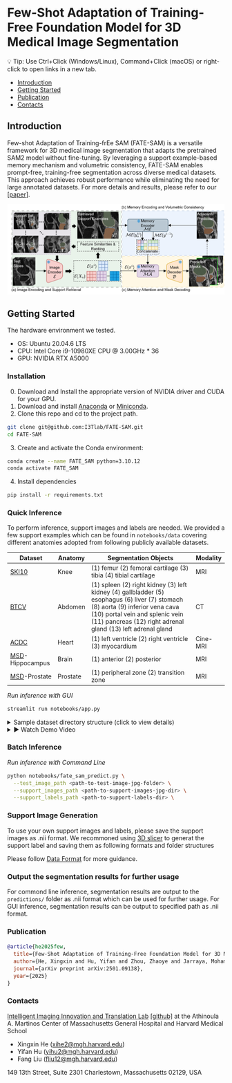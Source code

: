 # Few-Shot Adaptation of Training-Free Foundation Model for 3D Medical Image Segmentation

💡 Tip: Use Ctrl+Click (Windows/Linux), Command+Click (macOS) or right-click to open links in a new tab.

- [Introduction](#introduction)
- [Getting Started](#getting-started)
- [Publication](#publication)
- [Contacts](#contacts)

## Introduction
Few-shot Adaptation of Training-frEe SAM (FATE-SAM) is a versatile framework for 3D medical image segmentation that adapts the pretrained SAM2 model without fine-tuning. By leveraging a support example-based memory mechanism and volumetric consistency, FATE-SAM enables prompt-free, training-free segmentation across diverse medical datasets. This approach achieves robust performance while eliminating the need for large annotated datasets. For more details and results, please refer to our [[paper]](https://arxiv.org/abs/2501.09138).

![figure1.svg](resources%2Ffigure1.jpg)

## Getting Started
The hardware environment we tested.
- OS: Ubuntu 20.04.6 LTS
- CPU: Intel Core i9-10980XE CPU @ 3.00GHz * 36
- GPU: NVIDIA RTX A5000

### Installation
0. Download and Install the appropriate version of NVIDIA driver and CUDA for your GPU.
1. Download and install [Anaconda](https://www.anaconda.com/download) or [Miniconda](https://docs.anaconda.com/miniconda/).
2. Clone this repo and cd to the project path.
```bash
git clone git@github.com:I3Tlab/FATE-SAM.git
cd FATE-SAM
```
3. Create and activate the Conda environment:
```bash
conda create --name FATE_SAM python=3.10.12
conda activate FATE_SAM
```
4. Install dependencies
```bash
pip install -r requirements.txt
```

### Quick Inference
To perform inference, support images and labels are needed. We provided a few support examples which can be found in `notebooks/data` covering different anatomies adopted from following publicly available datasets.

| Dataset | Anatomy | Segmentation Objects | Modality |
|-----|-----|-----| ----- |
| [SKI10](https://huggingface.co/datasets/YongchengYAO/SKI10) | Knee | (1) femur (2) femoral cartilage (3) tibia (4) tibial cartilage | MRI |
| [BTCV](https://www.synapse.org/Synapse:syn3193805/wiki/) | Abdomen | (1) spleen (2) right kidney (3) left kidney (4) gallbladder (5) esophagus (6) liver (7) stomach (8) aorta (9) inferior vena cava (10) portal vein and splenic vein (11) pancreas (12) right adrenal gland (13) left adrenal gland | CT |
| [ACDC](https://www.creatis.insa-lyon.fr/Challenge/acdc/databases.html)| Heart  | (1) left ventricle (2) right ventricle (3) myocardium | Cine-MRI |
| [MSD](http://medicaldecathlon.com/)-Hippocampus| Brain | (1) anterior (2) posterior | MRI |
| [MSD](http://medicaldecathlon.com/)-Prostate| Prostate | (1) peripheral zone (2) transition zone | MRI |

*Run inference with GUI*
```bash
streamlit run notebooks/app.py
```
<details>
  <summary>Sample dataset directory structure (click to view details)</summary>
  
```commandline
<dataset>/
├── Test/
│   ├── 0001_img.nii.gz
│   └── 0001_label.nii.gz
│── Support/             
│   ├── 0002_img.nii.gz
│   ├── 0002_label.nii.gz
│   ├── 0003_img.nii.gz
│   │── 0003_label.nii.gz
│   └── ...
└── 
```
Note: Always use the suffix  `_img` for support/test images and `_label` for their corresponding labels. This naming convention ensures the files are correctly matched during processing.
</details>

<details> 
  <summary>▶️ Watch Demo Video</summary>

  <!-- <a href="https://youtu.be/fN9Zy7Tew0I" target="_blank">
    <img src="http://img.youtube.com/vi/fN9Zy7Tew0I/0.jpg" alt="Demo Video" width="400" style="border:2px solid #000; border-radius:8px;">
  </a>
  <p><em>Click the image to watch on YouTube</em></p> -->

  <a href="https://youtu.be/fN9Zy7Tew0I" target="_blank">
    <img src="../resources/FATE_SAM_DEMO.gif" alt="Demo Video" width="400" style="border:2px solid #000; border-radius:8px;">
  </a>
  <p><em>Click the image to watch on YouTube</em></p>
</details>


### Batch Inference
*Run inference with Command Line*
```bash
python notebooks/fate_sam_predict.py \
  --test_image_path <path-to-test-image-jpg-folder> \
  --support_images_path <path-to-support-images-jpg-dir> \
  --support_labels_path <path-to-support-labels-dir> \
```

### Support Image Generation

To use your own support images and labels, please save the support images as .nii format. We recommoned using [3D slicer](https://www.slicer.org/) to generat the support label and saving them as following formats and folder structures
  
Please follow [Data Format](./notebooks/data/DATA_FORMAT.md) for more guidance. 
<!--[ ] insert video for support generation here-->
   

### Output the segmentation results for further usage
For commond line inference, segmentation results are output to the `predictions/` folder as .nii format which can be used for further usage.
For GUI inference, segmentation results can be output to specified path as .nii format.


<!--### TODO
[ ] GUI video demo refinement
    [ ] normal speed
    [ ] intermediate result showing
    [ ] optimize layout and button
    [ ] consistency check
[ ] Support generation video demo
[ ] Output options of GUI-->

### Publication
```bibtex
@article{he2025few,
  title={Few-Shot Adaptation of Training-Free Foundation Model for 3D Medical Image Segmentation},
  author={He, Xingxin and Hu, Yifan and Zhou, Zhaoye and Jarraya, Mohamed and Liu, Fang},
  journal={arXiv preprint arXiv:2501.09138},
  year={2025}
}
```

### Contacts
[Intelligent Imaging Innovation and Translation Lab](https://liulab.mgh.harvard.edu/) [[github]](https://github.com/I3Tlab) at the Athinoula A. Martinos Center of Massachusetts General Hospital and Harvard Medical School
* Xingxin He (xihe2@mgh.harvard.edu)
* Yifan Hu (yihu2@mgh.harvard.edu)
* Fang Liu (fliu12@mgh.harvard.edu)

149 13th Street, Suite 2301
Charlestown, Massachusetts 02129, USA
